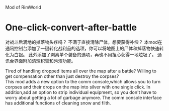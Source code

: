 Mod of RimWorld

# One-click-convert-after-battle

对战斗后满地的掉落物头疼吗？
不满于直接清除尸体，想要获得补偿？
本mod在通讯控制台添加了一键转化战利品的选项，你可以将地图上的尸体和掉落物快速转化为白银。
此外添加了剥离单个装备的选项，再也不用担心获得一地垃圾了。
通讯台界面附加清理积雪和污渍功能。

Tired of handling dropped items all over the map after a battle?
Willing to get compensation other than just destroy the corpses?	
This mod adds a new option to the comm console,which allows you to turn corpses and their drops on the map into silver with one single click.
In addition,add an option to strip individual equipment, so you don't have to worry about getting a lot of garbage anymore.
The comm console interface has additional functions of cleaning snow and filth.
